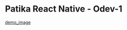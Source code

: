 # Patika React Native - Odev-1

[demo_image](https://raw.githubusercontent.com/furkansunger/patikastore-reactnative/master/src/assets/app.png)
